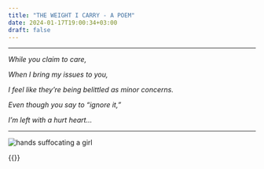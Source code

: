 ```yaml
---
title: "THE WEIGHT I CARRY - A POEM"
date: 2024-01-17T19:00:34+03:00
draft: false
---
```

___

*While you claim to care,*

*When I bring my issues to you,*

*I feel like they’re being belittled as minor concerns.*

*Even though you say to “ignore it,”*

*I’m left with a hurt heart…*

____

![hands suffocating a girl](/images/the_weight_i_carry.png)

{{<mini-toc>}}
